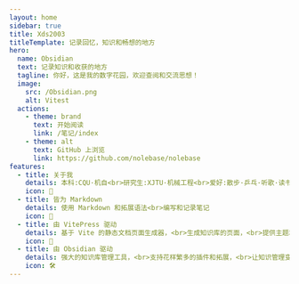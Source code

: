 ```yaml
---
layout: home
sidebar: true
title: Xds2003
titleTemplate: 记录回忆，知识和畅想的地方
hero:
  name: Obsidian
  text: 记录知识和收获的地方
  tagline: 你好，这是我的数字花园，欢迎查阅和交流思想！
  image:
    src: /Obsidian.png
    alt: Vitest
  actions:
    - theme: brand
      text: 开始阅读
      link: /笔记/index
    - theme: alt
      text: GitHub 上浏览
      link: https://github.com/nolebase/nolebase
features:
  - title: 关于我
    details: 本科:CQU·机自<br>研究生:XJTU·机械工程<br>爱好:散步·乒乓·听歌·读书
    icon: 🌈
  - title: 皆为 Markdown
    details: 使用 Markdown 和拓展语法<br>编写和记录笔记
    icon: 📃
  - title: 由 VitePress 驱动
    details: 基于 Vite 的静态文档页面生成器，<br>生成知识库的页面，<br>提供主题和工具。
    icon: 🚀
  - title: 由 Obsidian 驱动
    details: 强大的知识库管理工具，<br>支持花样繁多的插件和拓展，<br>让知识管理变得更加简单。
    icon: 🛠️
---
```


<HomePage />
